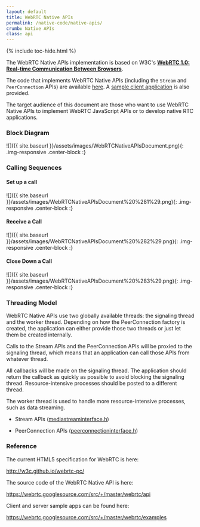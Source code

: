 ```yaml
---
layout: default
title: WebRTC Native APIs
permalink: /native-code/native-apis/
crumb: Native APIs
class: api
---
```




{% include toc-hide.html %}


The WebRTC Native APIs implementation is based on W3C's
[**WebRTC 1.0: Real-time Communication Between Browsers**][1].

The code that implements WebRTC Native APIs (including the `Stream` and
`PeerConnection` APIs) are available [here][2]. A
[sample client application][3] is also provided.

The target audience of this document are those who want to use WebRTC Native
APIs to implement WebRTC JavaScript APIs or to develop native RTC
applications.

[1]: http://w3c.github.io/webrtc-pc/
[2]: https://webrtc.googlesource.com/src/+/master/webrtc/api/
[3]: https://webrtc.googlesource.com/src/+/master/webrtc/examples/peerconnection



### Block Diagram

![]({{ site.baseurl }}/assets/images/WebRTCNativeAPIsDocument.png){: .img-responsive .center-block :}


### Calling Sequences


#### Set up a call

![]({{ site.baseurl }}/assets/images/WebRTCNativeAPIsDocument%20%281%29.png){: .img-responsive .center-block :}


#### Receive a Call

![]({{ site.baseurl }}/assets/images/WebRTCNativeAPIsDocument%20%282%29.png){: .img-responsive .center-block :}


#### Close Down a Call

![]({{ site.baseurl }}/assets/images/WebRTCNativeAPIsDocument%20%283%29.png){: .img-responsive .center-block :}


### Threading Model

WebRTC Native APIs use two globally available threads: the signaling thread
and the worker thread. Depending on how the PeerConnection factory is created,
the application can either provide those two threads or just let them be
created internally.

Calls to the Stream APIs and the PeerConnection APIs will be proxied to
the signaling thread, which means that an application can call those APIs from
whatever thread.

All callbacks will be made on the signaling thread. The application should
return the callback as quickly as possible to avoid blocking the signaling
thread. Resource-intensive processes should be posted to a different thread.

The worker thread is used to handle more resource-intensive processes, such as
data streaming.


  * Stream APIs ([mediastreaminterface.h](https://webrtc.googlesource.com/src/+/master/webrtc/api/mediastreaminterface.h))

  * PeerConnection APIs ([peerconnectioninterface.h](https://webrtc.googlesource.com/src/+/master/webrtc/api/peerconnectioninterface.h))




### Reference

The current HTML5 specification for WebRTC is here:

<http://w3c.github.io/webrtc-pc/>

The source code of the WebRTC Native API is here:

<https://webrtc.googlesource.com/src/+/master/webrtc/api>

Client and server sample apps can be found here:

<https://webrtc.googlesource.com/src/+/master/webrtc/examples>
